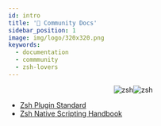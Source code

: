 ```yaml
---
id: intro
title: '👥 Community Docs'
sidebar_position: 1
image: img/logo/320x320.png
keywords:
  - documentation
  - commmunity
  - zsh-lovers
---
```


<div align="center">

![zsh](/img/zsh/zsh1.png#gh-dark-mode-only)![zsh](/img/zsh/zsh2.png#gh-light-mode-only)

</div>

- [Zsh Plugin Standard](/community/zsh_plugin_standard)
- [Zsh Native Scripting Handbook](/community/zsh_handbook)
